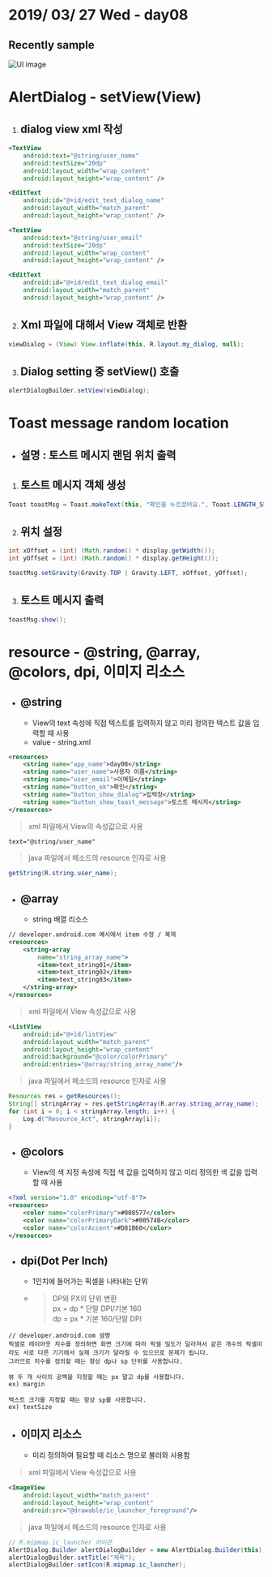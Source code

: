 # 2019/ 03/ 27 Wed - day08
## Recently sample
![UI image](https://github.com/pby2017/study-android-basic-itbank/blob/master/README_image/day08.gif)
# AlertDialog - setView(View)
1. ## dialog view xml 작성
```xml
<TextView
    android:text="@string/user_name"
    android:textSize="20dp"
    android:layout_width="wrap_content"
    android:layout_height="wrap_content" />

<EditText
    android:id="@+id/edit_text_dialog_name"
    android:layout_width="match_parent"
    android:layout_height="wrap_content" />

<TextView
    android:text="@string/user_email"
    android:textSize="20dp"
    android:layout_width="wrap_content"
    android:layout_height="wrap_content" />

<EditText
    android:id="@+id/edit_text_dialog_email"
    android:layout_width="match_parent"
    android:layout_height="wrap_content" />
```
2. ## Xml 파일에 대해서 View 객체로 반환
```java
viewDialog = (View) View.inflate(this, R.layout.my_dialog, null);
```
3. ## Dialog setting 중 setView() 호출
```java
alertDialogBuilder.setView(viewDialog);
```
# Toast message random location
* ## 설명 : 토스트 메시지 랜덤 위치 출력
1. ## 토스트 메시지 객체 생성
```java
Toast toastMsg = Toast.makeText(this, "확인을 누르셨어요.", Toast.LENGTH_SHORT);
```
2. ## 위치 설정
```java
int xOffset = (int) (Math.random() * display.getWidth());
int yOffset = (int) (Math.random() * display.getHeight());

toastMsg.setGravity(Gravity.TOP | Gravity.LEFT, xOffset, yOffset);
```
3. ## 토스트 메시지 출력
```java
toastMsg.show();
```
# resource - @string, @array, @colors, dpi, 이미지 리소스
* ## @string
  * View의 text 속성에 직접 텍스트를 입력하지 않고 미리 정의한 텍스트 값을 입력할 때 사용
  * value - string.xml
```xml
<resources>
    <string name="app_name">day08</string>
    <string name="user_name">사용자 이름</string>
    <string name="user_email">이메일</string>
    <string name="button_ok">확인</string>
    <string name="button_show_dialog">입력창</string>
    <string name="button_show_toast_message">토스트 메시지</string>
</resources>
```
> xml 파일에서 View의 속성값으로 사용
```xml
text="@string/user_name"
```
> java 파일에서 메소드의 resource 인자로 사용
```java
getString(R.string.user_name);
```
* ## @array
  * string 배열 리소스
```xml
// developer.android.com 예시에서 item 수정 / 복제
<resources>
    <string-array
        name="string_array_name">
        <item>text_string01</item>
        <item>text_string02</item>
        <item>text_string03</item>
    </string-array>
</resources>
```
> xml 파일에서 View 속성값으로 사용
```xml
<ListView
    android:id="@+id/listView"
    android:layout_width="match_parent"
    android:layout_height="wrap_content"
    android:background="@color/colorPrimary"
    android:entries="@array/string_array_name"/>
```
> java 파일에서 메소드의 resource 인자로 사용
```java
Resources res = getResources();
String[] stringArray = res.getStringArray(R.array.string_array_name);
for (int i = 0; i < stringArray.length; i++) {
    Log.d("Resource_Act", stringArray[i]);
}
```
* ## @colors
  * View의 색 지정 속성에 직접 색 값을 입력하지 않고 미리 정의한 색 값을 입력할 때 사용
```xml
<?xml version="1.0" encoding="utf-8"?>
<resources>
    <color name="colorPrimary">#008577</color>
    <color name="colorPrimaryDark">#00574B</color>
    <color name="colorAccent">#D81B60</color>
</resources>
```
* ## dpi(Dot Per Inch)
  * 1인치에 들어가는 픽셀을 나타내는 단위
  * > DP와 PX의 단위 변환  
	> px = dp * 단말 DPI/기본 160  
	> dp = px * 기본 160/단말 DPI
```
// developer.android.com 설명
픽셀로 레이아웃 치수를 정의하면 화면 크기에 따라 픽셀 밀도가 달라져서 같은 개수의 픽셀이라도 서로 다른 기기에서 실제 크기가 달라질 수 있으므로 문제가 됩니다. 
그러므로 치수를 정의할 때는 항상 dp나 sp 단위를 사용합니다.

뷰 두 개 사이의 공백을 지정할 때는 px 말고 dp를 사용합니다.
ex) margin

텍스트 크기를 지정할 때는 항상 sp를 사용합니다.
ex) textSize
```
* ## 이미지 리소스
  * 미리 정의하여 필요할 때 리소스 명으로 불러와 사용함
> xml 파일에서 View 속성값으로 사용
```xml
<ImageView
    android:layout_width="match_parent"
    android:layout_height="wrap_content"
    android:src="@drawable/ic_launcher_foreground"/>
```
> java 파일에서 메소드의 resource 인자로 사용
```java
// R.mipmap.ic_launcher 아이콘
AlertDialog.Builder alertDialogBuilder = new AlertDialog.Builder(this);
alertDialogBuilder.setTitle("제목");
alertDialogBuilder.setIcon(R.mipmap.ic_launcher);
```